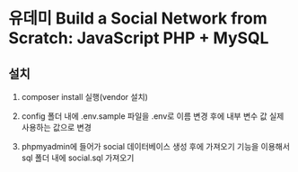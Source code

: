 # 유데미 Build a Social Network from Scratch: JavaScript PHP + MySQL

## 설치

1. composer install 실행(vendor 설치)

2. config 폴더 내에 .env.sample 파일을 .env로 이름 변경 후에 내부 변수 값 실제 사용하는 값으로 변경

3. phpmyadmin에 들어가 social 데이터베이스 생성 후에 가져오기 기능을 이용해서 sql 폴더 내에 social.sql 가져오기
